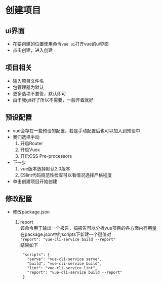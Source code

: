 # 创建项目

## ui界面  

* 在要创建的位置使用命令``vue ui``打开vue的ui界面
* 点击创建，进入创建

## 项目相关

* 输入项目文件名
* 包管理器为默认
* 更多选项不要管，默认即可
* 由于我git好了所以不需要，一般开着就好

## 预设配置

* vue会存在一些预设的配置，若是手动配置后也可以加入到预设中
* 我们选择手动
  1. 开启Router
  2. 开启Vuex
  3. 开启CSS Pre-processors
* 下一步
  1. vue版本选择默认2.0版本
  2. ESlint代码规范性检查可以看情况选择严格程度
* 单击创建项目开始创建

## 修改配置

* 修改package.json

  1. report  
    该命令用于输出一个报告，搞报告可以分析vue项目的各方面内存用量  
    在package.json中的scripts下新建一个键值对  
    ``"report": "vue-cli-service build --report"``  
    结果如下

          "scripts": {
            "serve": "vue-cli-service serve",
            "build": "vue-cli-service build",
            "lint": "vue-cli-service lint",
            "report": "vue-cli-service build --report"
          }
